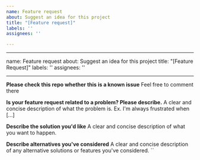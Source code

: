```yaml
---
name: Feature request
about: Suggest an idea for this project
title: "[Feature request]"
labels: ''
assignees: ''

---
```


---
name: Feature request
about: Suggest an idea for this project
title: "[Feature Request]"
labels: ''
assignees: ''

---


**Please check this repo whether this is a known issue**
Feel free to comment there

**Is your feature request related to a problem? Please describe.**
A clear and concise description of what the problem is. Ex. I'm always frustrated when [...]

**Describe the solution you'd like**
A clear and concise description of what you want to happen.

**Describe alternatives you've considered**
A clear and concise description of any alternative solutions or features you've considered.
``
